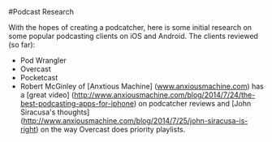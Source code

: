 #Podcast Research

With the hopes of creating a podcatcher, here is some initial research on some popular podcasting clients on iOS and Android. The clients reviewed (so far):
* Pod Wrangler
* Overcast
* Pocketcast
* Robert McGinley of [Anxtious Machine] (www.anxiousmachine.com) has a [great video] (http://www.anxiousmachine.com/blog/2014/7/24/the-best-podcasting-apps-for-iphone) on podcatcher reviews and [John Siracusa's thoughts] (http://www.anxiousmachine.com/blog/2014/7/25/john-siracusa-is-right) on the way Overcast does priority playlists.
